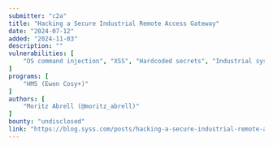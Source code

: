 ```yaml
---
submitter: "c2a"
title: "Hacking a Secure Industrial Remote Access Gateway"
date: "2024-07-12"
added: "2024-11-03"
description: ""
vulnerabilities: [
    "OS command injection", "XSS", "Hardcoded secrets", "Industrial system (OT)"
]
programs: [
    "HMS (Ewon Cosy+)"
]
authors: [
    "Moritz Abrell (@moritz_abrell)"
]
bounty: "undisclosed"
link: "https://blog.syss.com/posts/hacking-a-secure-industrial-remote-access-gateway/"
---
```




